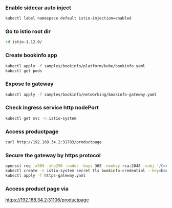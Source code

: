 ### Enable sidecar auto inject

```sh
kubectl label namespace default istio-injection=enabled
```

### Go to istio root dir

```sh
cd istio-1.12.0/
```

### Create bookinfo app

```sh
kubectl apply -f samples/bookinfo/platform/kube/bookinfo.yaml
kubectl get pods
```

### Expose to gateway

```sh
kubectl apply -f samples/bookinfo/networking/bookinfo-gateway.yaml
```

### Check ingress service http nodePort

```sh
kubectl get svc -n istio-system
```

### Access productpage

```sh
curl http://192.168.34.2:31783/productpage
```

### Secure the gateway by https protocol

```sh
openssl req -x509 -sha256 -nodes -days 365 -newkey rsa:2048 -subj '/O=cncamp Inc./CN=192.168.34.2' -keyout bookinfo.key -out bookinfo.crt
kubectl create -n istio-system secret tls bookinfo-credential --key=bookinfo.key --cert=bookinfo.crt
kubectl apply -f https-gateway.yaml
```

### Access product page via

https://192.168.34.2:31106/productpage
